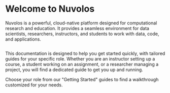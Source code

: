 # Welcome to Nuvolos

Nuvolos is a powerful, cloud-native platform designed for computational research and education. It provides a seamless environment for data scientists, researchers, instructors, and students to work with data, code, and applications.

<figure><img src=".gitbook/assets/collage2.jpg" alt=""><figcaption></figcaption></figure>

This documentation is designed to help you get started quickly, with tailored guides for your specific role. Whether you are an instructor setting up a course, a student working on an assignment, or a researcher managing a project, you will find a dedicated guide to get you up and running.

Choose your role from our "Getting Started" guides to find a walkthrough customized for your needs.
